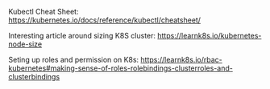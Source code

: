 Kubectl Cheat Sheet:
https://kubernetes.io/docs/reference/kubectl/cheatsheet/


Interesting article around sizing K8S cluster:
https://learnk8s.io/kubernetes-node-size

Seting up roles and permission on K8s:
https://learnk8s.io/rbac-kubernetes#making-sense-of-roles-rolebindings-clusterroles-and-clusterbindings
